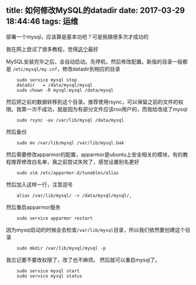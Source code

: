 title: 如何修改MySQL的datadir
date: 2017-03-29 18:44:46
tags: 运维
---

部署一个mysql，应该算是基本功吧？可是我搞很多次才成功的 <!--more-->

我在网上尝试了很多教程，觉得[这个](https://www.digitalocean.com/community/tutorials/how-to-move-a-mysql-data-directory-to-a-new-location-on-ubuntu-16-04)最好

MySQL安装完毕之后，会自动启动。先停机，然后修改配置。新版的目录一般都是 `/etc/mysql/my.cnf`，修改datadir到相应的目录

        sudo service mysql stop
        datadir   = /data/mysql/mysql
        sudo chown -R mysql:mysql /data/mysql

然后把之前的数据转移到这个目录。推荐使用rsync，可以保留之前的文件的权限。我第一次不成功，就是因为有部分文件应该roo用户的，而我给改成了mysql

        sudo rsync -av /var/lib/mysql /data/mysql

然后备份

        sudo mv /var/lib/mysql /var/lib/mysql.bak

然后需要修改apparmor的配置，apparmor是ubuntu上安全相关的模块，有的教程推荐修改白名单，我之前尝试失败了，感觉设置别名更好

        sudo vim /etc/apparmor.d/tunables/alias

然后加入这样一行，注意逗号

        alias /var/lib/mysql/ -> /data/mysql/mysql/,

然后重启apparmor服务

        sudo service apparmor restart

因为mysql启动的时候会去检查`/var/lib/mysql`目录，所以我们依然要创建这个目录

        sudo mkdir /var/lib/mysql/mysql -p

我忘记要不要改权限了，改了也不麻烦。
然后就可以重启mysql了。

        sudo service mysql start
        sudo service mysql status
